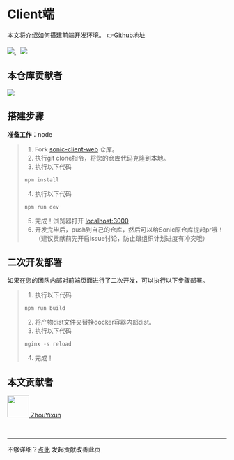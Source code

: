 # Client端

本文将介绍如何搭建前端开发环境。 👉[Github地址](https://github.com/SonicCloudOrg/sonic-client-web)

<a href="#">  
<img src="https://img.shields.io/github/stars/SonicCloudOrg/sonic-client-web?style=social">
<img style="margin-left: 10px" src="https://img.shields.io/github/forks/SonicCloudOrg/sonic-client-web?style=social">
</a>

## 本仓库贡献者

<a href="https://github.com/SonicCloudOrg/sonic-client-web/graphs/contributors">
  <img src="https://contrib.rocks/image?repo=SonicCloudOrg/sonic-client-web" />
</a>

## 搭建步骤

**准备工作**：node

> 1. Fork [sonic-client-web](https://github.com/SonicCloudOrg/sonic-client-web) 仓库。
> 2. 执行git clone指令，将您的仓库代码克隆到本地。
> 3. 执行以下代码
> ```
> npm install
> ```
> 4. 执行以下代码
> ```
> npm run dev
> ```
> 5. 完成！浏览器打开 [localhost:3000](http://localhost:3000)
> 6. 开发完毕后，push到自己的仓库，然后可以给Sonic原仓库提起pr哦！（建议贡献前先开启issue讨论，防止跟组织计划进度有冲突哦）

## 二次开发部署
如果在您的团队内部对前端页面进行了二次开发，可以执行以下步骤部署。

> 1. 执行以下代码
> ```
> npm run build
> ```
> 2. 将产物dist文件夹替换docker容器内部dist。
> 3. 执行以下代码
> ```
> nginx -s reload
> ```
> 4. 完成！


## 本文贡献者
<div class="cont">
<a href="https://gitee.com/ZhouYixun" target="_blank">
<img src="https://portrait.gitee.com/uploads/avatars/user/2698/8096045_ZhouYixun_1645499109.png!avatar100" width="50"/>
<span>ZhouYixun</span>
</a>
</div>

&nbsp;
&nbsp;
***
不够详细？[点此](https://gitee.com/sonic-cloud/sonic-cloud/edit/master/src/markdown/contribute/con-client.md) 发起贡献改善此页